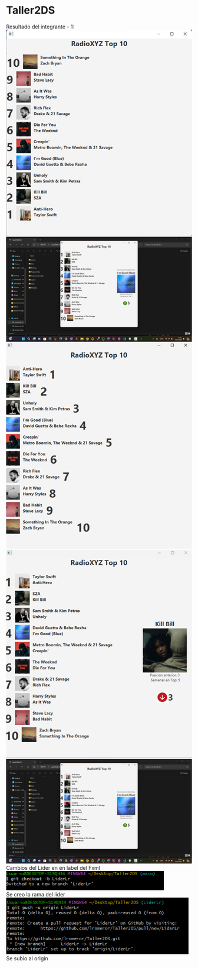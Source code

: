 # Taller2DS
Resultado del integrante - 1:
![alt text](<Resultados - Integrante 1.png>)
![alt text](image.png)
![alt text](Resultadointegrante3.png)
![alt text](<Resultado del integrante 2.png>)
![alt text](image.png)  
Cambios del Lider en en label del Fxml
![alt text](image-1.png)  
Se creo la rama del lider
![alt text](image-2.png)  
Se subio al origin